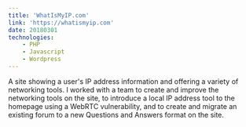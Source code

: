 ```yaml
---
title: 'WhatIsMyIP.com'
link: 'https://whatismyip.com'
date: 20180301
technologies:
    - PHP
    - Javascript
    - Wordpress
---
```

A site showing a user's IP address information and offering a variety of networking tools.  I worked with a team to create and improve the networking tools on the site, to introduce a local IP address tool to the homepage using a WebRTC vulnerability, and to create and migrate an existing forum to a new Questions and Answers format on the site.
